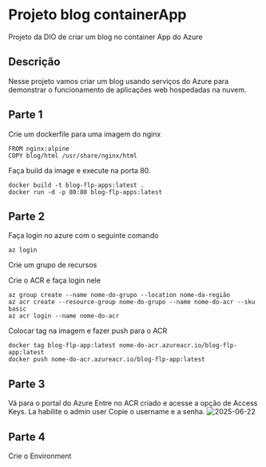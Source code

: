 # Projeto blog containerApp
Projeto da DIO de criar um blog no container App do Azure

## Descrição
Nesse projeto vamos criar um blog usando serviços do Azure para demonstrar o funcionamento de aplicações web hospedadas na nuvem.

 ## Parte 1
 Crie um dockerfile para uma imagem do nginx
 
```More actions
FROM nginx:alpine
COPY blog/html /usr/share/nginx/html
```
Faça build da image e execute na porta 80.
```More actions
docker build -t blog-flp-apps:latest .
docker run -d -p 80:80 blog-flp-apps:latest
```
## Parte 2
Faça login no azure com o seguinte comando
```
az login
```
Crie um grupo de recursos

Crie o ACR e faça login nele
```
az group create --name nome-do-grupo --location nome-da-região
az acr create --resource-group nome-do-grupo --name nome-do-acr --sku basic
az acr login --name nome-do-acr
```
Colocar tag na imagem e fazer push para o ACR
```
docker tag blog-flp-app:latest nome-do-acr.azureacr.io/blog-flp-app:latest
docker push nome-do-acr.azureacr.io/blog-flp-app:latest
```
## Parte 3
Vá para o portal do Azure
Entre no ACR criado e acesse a opção de Access Keys.
La habilite o admin user
Copie o username e a senha.
![2025-06-22](https://github.com/user-attachments/assets/5a68d361-df0f-4da8-9ec9-6b9fd65d59b3)

## Parte 4
Crie o Environment



